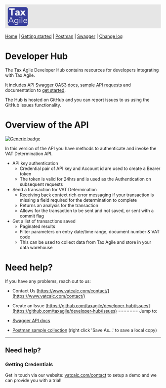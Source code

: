 <style>
th{ background-color: #343a98!important; color: #fff!important; }
</style> 

![Tax Agile Logo](docs/Tax-Agile-Short.png)

[Home](https://taxagile.github.io/developer-hub/) \| [Getting started](docs/getting-started.md) \|  [Postman](docs/postman.md) \| [Swagger](docs/swagger/index.html) \| [Change log](docs/changelog.md)

# Developer Hub
The Tax Agile Developer Hub contains resources for developers integrating with Tax Agile. 

It includes [API Swagger OAS3 docs](docs/swagger/index.html), [sample API requests](docs/postman.md) and documentation to [get started](docs/getting-started.md).

The Hub is hosted on GitHub and you can report issues to us using the GitHub Issues functionality.

# Overview of the API
[![Generic badge](https://img.shields.io/badge/Version-v1.0.1-green.svg)](https://shields.io/)

In this version of the API you have methods to authenticate and invoke the VAT Determination API.

* API key authentication
  * Credential pair of API key and Account id are used to create a Bearer token
  * The token is valid for 24hrs and is used as the Authentication on subsequent requests
* Send a transaction for VAT Determination
  * Receiving back context rich error messaging if your transaction is missing a field required for the determination to complete
  * Returns an analysis for the transaction
  * Allows for the transaction to be sent and not saved, or sent with a commit flag
* Get a list of transactions saved
  * Paginated results
  * Filter parameters on entry date/time range, document number & VAT code
  * This can be used to collect data from Tax Agile and store in your data warehouse

# Need help?
If you have any problems, reach out to us: 
* Contact Us [https://www.vatcalc.com/contact/](https://www.vatcalc.com/contact/)
* Create an Issue [https://github.com/taxagile/developer-hub/issues](https://github.com/taxagile/developer-hub/issues)
=======
Jump to:

* [Swagger API docs](https://taxagile.github.io/developer-hub)
* [Postman sample collection](./Tax%20Agile%20-%20sample%20collection%20-%20v1.0.1.postman_collection.json) (right click 'Save As...' to save a local copy)

---
## Need help?

### Getting Credentials
Get in touch via our website: [vatcalc.com/contact](https://www.vatcalc.com/contact/) to setup a demo and we can provide you with a trial!
